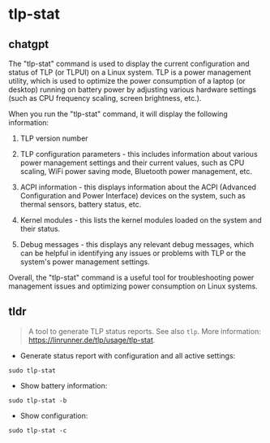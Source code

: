 # tlp-stat 
## chatgpt 
The "tlp-stat" command is used to display the current configuration and status of TLP (or TLPUI) on a Linux system. TLP is a power management utility, which is used to optimize the power consumption of a laptop (or desktop) running on battery power by adjusting various hardware settings (such as CPU frequency scaling, screen brightness, etc.). 

When you run the "tlp-stat" command, it will display the following information:

1. TLP version number

2. TLP configuration parameters - this includes information about various power management settings and their current values, such as CPU scaling, WiFi power saving mode, Bluetooth power management, etc.

3. ACPI information - this displays information about the ACPI (Advanced Configuration and Power Interface) devices on the system, such as thermal sensors, battery status, etc.

4. Kernel modules - this lists the kernel modules loaded on the system and their status.

5. Debug messages - this displays any relevant debug messages, which can be helpful in identifying any issues or problems with TLP or the system's power management settings.

Overall, the "tlp-stat" command is a useful tool for troubleshooting power management issues and optimizing power consumption on Linux systems. 

## tldr 
 
> A tool to generate TLP status reports.
> See also `tlp`.
> More information: <https://linrunner.de/tlp/usage/tlp-stat>.

- Generate status report with configuration and all active settings:

`sudo tlp-stat`

- Show battery information:

`sudo tlp-stat -b`

- Show configuration:

`sudo tlp-stat -c`
